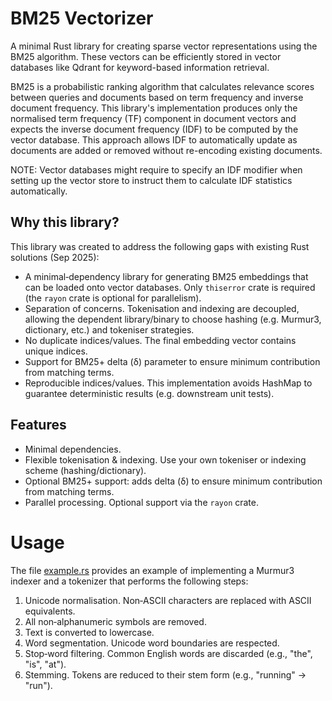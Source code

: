 # BM25 Vectorizer

A minimal Rust library for creating sparse vector representations using the BM25 algorithm. These vectors can be efficiently stored in vector databases like Qdrant for keyword-based information retrieval.

BM25 is a probabilistic ranking algorithm that calculates relevance scores between queries and documents based on term frequency and inverse document frequency. This library's implementation produces only the normalised term frequency (TF) component in document vectors and expects the inverse document frequency (IDF) to be computed by the vector database. This approach allows IDF to automatically update as documents are added or removed without re-encoding existing documents.

NOTE: Vector databases might require to specify an IDF modifier when setting up the vector store to instruct them to calculate IDF statistics automatically.

## Why this library? 

This library was created to address the following gaps with existing Rust solutions (Sep 2025): 

- A minimal‑dependency library for generating BM25 embeddings that can be loaded onto vector databases.  Only `thiserror` crate is required (the `rayon` crate is optional for parallelism).
- Separation of concerns. Tokenisation and indexing are decoupled, allowing the dependent library/binary to choose hashing (e.g. Murmur3, dictionary, etc.) and tokeniser strategies.
- No duplicate indices/values. The final embedding vector contains unique indices.
- Support for BM25+ delta (δ) parameter to ensure minimum contribution from matching terms.
- Reproducible indices/values. This implementation avoids HashMap to guarantee deterministic results (e.g. downstream unit tests).
     

## Features 

- Minimal dependencies.
- Flexible tokenisation & indexing.  Use your own tokeniser or indexing scheme (hashing/dictionary).
- Optional BM25+ support: adds delta (δ) to ensure minimum contribution from matching terms.
- Parallel processing.  Optional support via the `rayon` crate.

# Usage

The file [example.rs](src/example.rs) provides an example of implementing a Murmur3 indexer and a tokenizer that performs the following steps:
1. Unicode normalisation.  Non‑ASCII characters are replaced with ASCII equivalents.
2. All non‑alphanumeric symbols are removed.
3. Text is converted to lowercase.
4. Word segmentation.  Unicode word boundaries are respected.
5. Stop‑word filtering. Common English words are discarded (e.g., "the", "is", "at").
6. Stemming. Tokens are reduced to their stem form (e.g., "running" → "run").